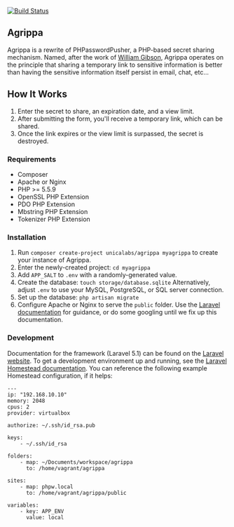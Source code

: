 [![Build Status](https://travis-ci.org/unicalabs/agrippa.svg)](https://travis-ci.org/unicalabs/agrippa)

## Agrippa

Agrippa is a rewrite of PHPasswordPusher, a PHP-based secret sharing mechanism. Named, after the work of [William Gibson](https://en.wikipedia.org/wiki/Agrippa_(A_Book_of_the_Dead)), Agrippa operates on the principle that sharing a temporary link to sensitive information is better than having the sensitive information itself persist in email, chat, etc...

## How It Works

1. Enter the secret to share, an expiration date, and a view limit.
2. After submitting the form, you'll receive a temporary link, which can be shared.
3. Once the link expires or the view limit is surpassed, the secret is destroyed.

### Requirements
* Composer
* Apache or Nginx
* PHP >= 5.5.9
* OpenSSL PHP Extension
* PDO PHP Extension
* Mbstring PHP Extension
* Tokenizer PHP Extension

### Installation

1. Run `composer create-project unicalabs/agrippa myagrippa` to create your instance of Agrippa.
2. Enter the newly-created project: `cd myagrippa`
3. Add `APP_SALT` to `.env` with a randomly-generated value.
4. Create the database: `touch storage/database.sqlite` Alternatively, adjust `.env` to use your MySQL, PostgreSQL, or SQL server connection.
5. Set up the database: `php artisan migrate`
4. Configure Apache or Nginx to serve the `public` folder. Use the [Laravel documentation](http://laravel.com/docs/5.1#installation) for guidance, or do some googling until we fix up this documentation.

### Development

Documentation for the framework (Laravel 5.1) can be found on the [Laravel website](http://laravel.com/docs). To get a development environment up and running, see the [Laravel Homestead documentation](http://laravel.com/docs/5.1/homestead). You can reference the following example Homestead configuration, if it helps:

```
---
ip: "192.168.10.10"
memory: 2048
cpus: 2
provider: virtualbox

authorize: ~/.ssh/id_rsa.pub

keys:
    - ~/.ssh/id_rsa

folders:
    - map: ~/Documents/workspace/agrippa
      to: /home/vagrant/agrippa

sites:
    - map: phpw.local
      to: /home/vagrant/agrippa/public

variables:
    - key: APP_ENV
      value: local
```